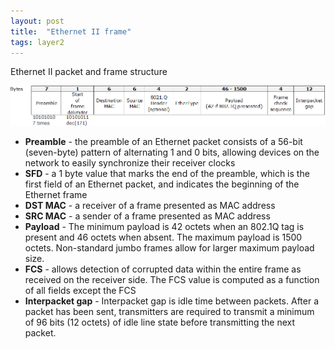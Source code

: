 ```yaml
---
layout: post
title:  "Ethernet II frame"
tags: layer2
---
```


Ethernet II packet and frame structure

![Ethernet II frame](/images/ethernet-frame.png)

- **Preamble** - the preamble of an Ethernet packet consists of a 56-bit (seven-byte) pattern of alternating 1 and 0 bits, allowing devices on the network to easily synchronize their receiver clocks
- **SFD** - a 1 byte value that marks the end of the preamble, which is the first field of an Ethernet packet, and indicates the beginning of the Ethernet frame
- **DST MAC** - a receiver of a frame presented as MAC address
- **SRC MAC** - a sender of a frame presented as MAC address
- **Payload** - The minimum payload is 42 octets when an 802.1Q tag is present and 46 octets when absent. The maximum payload is 1500 octets. Non-standard jumbo frames allow for larger maximum payload size.
- **FCS** - allows detection of corrupted data within the entire frame as received on the receiver side. The FCS value is computed as a function of all fields except the FCS
- **Interpacket gap** - Interpacket gap is idle time between packets. After a packet has been sent, transmitters are required to transmit a minimum of 96 bits (12 octets) of idle line state before transmitting the next packet.

